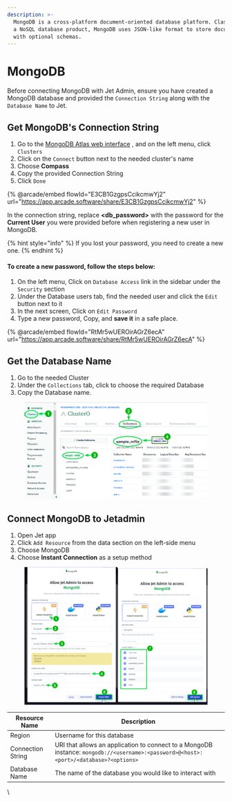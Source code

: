 ```yaml
---
description: >-
  MongoDB is a cross-platform document-oriented database platform. Classified as
  a NoSQL database product, MongoDB uses JSON-like format to store documents
  with optional schemas.
---
```


# MongoDB

Before connecting MongoDB with Jet Admin, ensure you have created a MongoDB database and provided the `Connection String` along with the `Database Name` to Jet.

## Get MongoDB's Connection String <a href="#connect-airtable-to-jetadmin" id="connect-airtable-to-jetadmin"></a>

1. Go to the [MongoDB Atlas web interface](https://cloud.mongodb.com/) , and on the left menu, click `Clusters`
2. Click on the `Connect` button next to the needed cluster's name
3. Choose **Compass**
4. Copy the provided Connection String
5. Click `Done`

{% @arcade/embed flowId="E3CB1GzgpsCcikcmwYj2" url="https://app.arcade.software/share/E3CB1GzgpsCcikcmwYj2" %}

In the connection string, replace **\<db\_password>** with the password for the **Current User** you were provided before when registering a new user in MongoDB.

{% hint style="info" %}
If you lost your password, you need to create a new one.
{% endhint %}

#### To create a new password, follow the steps below:

1. On the left menu, Click on `Database Access` link in the sidebar under the `Security` section
2. Under the Database users tab, find the needed user and click the `Edit` button next to it
3. In the next screen, Click on `Edit Password`
4. Type a new password, Copy, and **save it** in a safe place.

{% @arcade/embed flowId="RtMr5wUEROirAGrZ6ecA" url="https://app.arcade.software/share/RtMr5wUEROirAGrZ6ecA" %}

## Get the Database Name <a href="#connect-airtable-to-jetadmin" id="connect-airtable-to-jetadmin"></a>

1. Go to the needed Cluster
2. Under the `Collections` tab, click to choose the required Database
3. Copy the Database name.

<div align="left">

<figure><img src="../../.gitbook/assets/image (965).png" alt=""><figcaption></figcaption></figure>

</div>

## Connect MongoDB to Jetadmin <a href="#connect-airtable-to-jetadmin" id="connect-airtable-to-jetadmin"></a>

1. Open Jet app
2. Click `Add Resource` from the data section on the left-side menu
3. Choose MongoDB
4. Choose **Instant Connection** as a setup method

<div align="left" data-full-width="false">

<figure><img src="../../.gitbook/assets/image (966).png" alt=""><figcaption></figcaption></figure>

</div>

| Resource Name     | Description                                                                                                                           |
| ----------------- | ------------------------------------------------------------------------------------------------------------------------------------- |
| Region            | Username for this database                                                                                                            |
| Connection String | URI that allows an application to connect to a MongoDB instance: `mongodb://<username>:<password>@<host>:<port>/<database>?<options>` |
| Database Name     | The name of the database you would like to interact with                                                                              |

\
